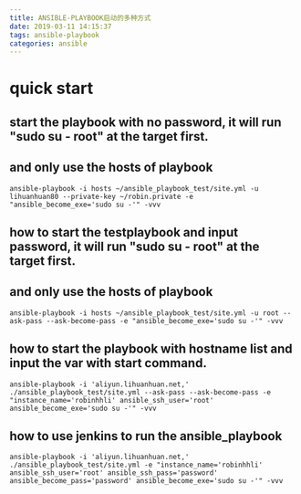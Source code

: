 ```yaml
---
title: ANSIBLE-PLAYBOOK启动的多种方式
date: 2019-03-11 14:15:37
tags: ansible-playbook
categories: ansible
---
```


# quick start

## start the playbook with no password, it will run "sudo su - root" at the target first.
## and only use the hosts of playbook
```
ansible-playbook -i hosts ~/ansible_playbook_test/site.yml -u lihuanhuan80 --private-key ~/robin.private -e "ansible_become_exe='sudo su -'" -vvv
```
<!--more-->
## how to start the testplaybook and input password, it will run "sudo su - root" at the target first.
## and only use the hosts of playbook
```
ansible-playbook -i hosts ~/ansible_playbook_test/site.yml -u root --ask-pass --ask-become-pass -e "ansible_become_exe='sudo su -'" -vvv
```

## how to start the playbook with hostname list and input the var with start command.
```
ansible-playbook -i 'aliyun.lihuanhuan.net,' ./ansible_playbook_test/site.yml --ask-pass --ask-become-pass -e "instance_name='robinhhli' ansible_ssh_user='root' ansible_become_exe='sudo su -'" -vvv
```

## how to use jenkins to run the ansible_playbook
```
ansible-playbook -i 'aliyun.lihuanhuan.net,' ./ansible_playbook_test/site.yml -e "instance_name='robinhhli' ansible_ssh_user='root' ansible_ssh_pass='password' ansible_become_pass='password' ansible_become_exe='sudo su -'" -vvv
```